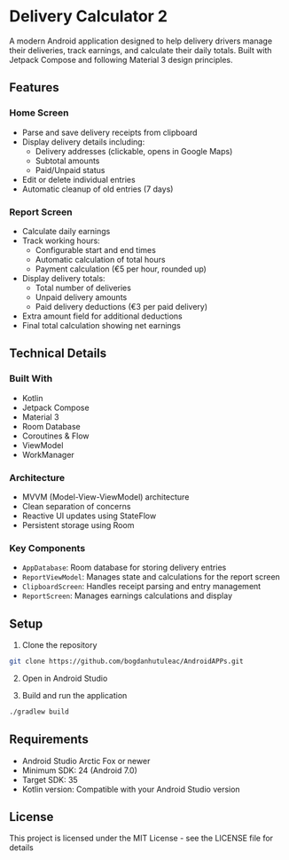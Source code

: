 # Delivery Calculator 2

A modern Android application designed to help delivery drivers manage their deliveries, track earnings, and calculate their daily totals. Built with Jetpack Compose and following Material 3 design principles.

## Features

### Home Screen

- Parse and save delivery receipts from clipboard
- Display delivery details including:
  - Delivery addresses (clickable, opens in Google Maps)
  - Subtotal amounts
  - Paid/Unpaid status
- Edit or delete individual entries
- Automatic cleanup of old entries (7 days)

### Report Screen

- Calculate daily earnings
- Track working hours:
  - Configurable start and end times
  - Automatic calculation of total hours
  - Payment calculation (€5 per hour, rounded up)
- Display delivery totals:
  - Total number of deliveries
  - Unpaid delivery amounts
  - Paid delivery deductions (€3 per paid delivery)
- Extra amount field for additional deductions
- Final total calculation showing net earnings

## Technical Details

### Built With

- Kotlin
- Jetpack Compose
- Material 3
- Room Database
- Coroutines & Flow
- ViewModel
- WorkManager

### Architecture

- MVVM (Model-View-ViewModel) architecture
- Clean separation of concerns
- Reactive UI updates using StateFlow
- Persistent storage using Room

### Key Components

- `AppDatabase`: Room database for storing delivery entries
- `ReportViewModel`: Manages state and calculations for the report screen
- `ClipboardScreen`: Handles receipt parsing and entry management
- `ReportScreen`: Manages earnings calculations and display

## Setup

1. Clone the repository

```bash
git clone https://github.com/bogdanhutuleac/AndroidAPPs.git
```

2. Open in Android Studio

3. Build and run the application

```bash
./gradlew build
```

## Requirements

- Android Studio Arctic Fox or newer
- Minimum SDK: 24 (Android 7.0)
- Target SDK: 35
- Kotlin version: Compatible with your Android Studio version

## License

This project is licensed under the MIT License - see the LICENSE file for details
